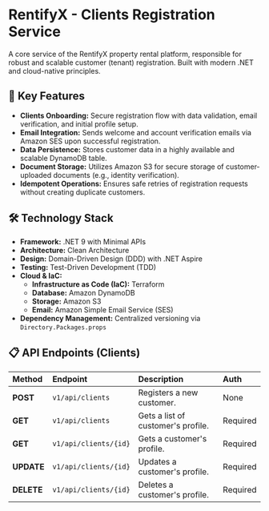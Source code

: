 # RentifyX - Clients Registration Service

A core service of the RentifyX property rental platform, responsible for robust and scalable customer (tenant) registration. Built with modern .NET and cloud-native principles.

## 🚀 Key Features

- **Clients Onboarding:** Secure registration flow with data validation, email verification, and initial profile setup.
- **Email Integration:** Sends welcome and account verification emails via Amazon SES upon successful registration.
- **Data Persistence:** Stores customer data in a highly available and scalable DynamoDB table.
- **Document Storage:** Utilizes Amazon S3 for secure storage of customer-uploaded documents (e.g., identity verification).
- **Idempotent Operations:** Ensures safe retries of registration requests without creating duplicate customers.

## 🛠️ Technology Stack

- **Framework:** .NET 9 with Minimal APIs
- **Architecture:** Clean Architecture
- **Design:** Domain-Driven Design (DDD) with .NET Aspire
- **Testing:** Test-Driven Development (TDD)
- **Cloud & IaC:**
  - **Infrastructure as Code (IaC):** Terraform
  - **Database:** Amazon DynamoDB
  - **Storage:** Amazon S3
  - **Email:** Amazon Simple Email Service (SES)
- **Dependency Management:** Centralized versioning via `Directory.Packages.props`

## 📋 API Endpoints (Clients)

| Method     | Endpoint              | Description                        | Auth     |
| :--------- | :-------------------- | :--------------------------------- | :------- |
| **POST**   | `v1/api/clients`      | Registers a new customer.          | None     |
| **GET**    | `v1/api/clients`      | Gets a list of customer's profile. | Required |
| **GET**    | `v1/api/clients/{id}` | Gets a customer's profile.         | Required |
| **UPDATE** | `v1/api/clients/{id}` | Updates a customer's profile.      | Required |
| **DELETE** | `v1/api/clients/{id}` | Deletes a customer's profile.      | Required |

